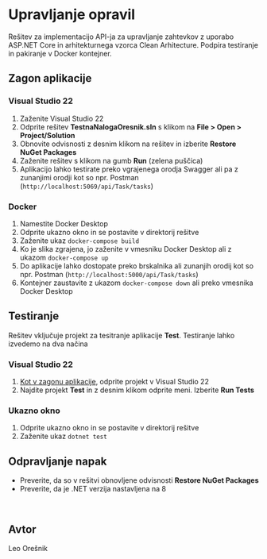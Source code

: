 # Upravljanje opravil
Rešitev za implementacijo API-ja za upravljanje zahtevkov z uporabo ASP.NET Core in arhitekturnega vzorca Clean Arhitecture. Podpira testiranje in pakiranje v Docker kontejner.

## Zagon aplikacije
### Visual Studio 22
<a name="vs22anchor"></a>
1. Zaženite Visual Studio 22
2. Odprite rešitev **TestnaNalogaOresnik.sln** s klikom na **File > Open > Project/Solution**
3. Obnovite odvisnosti z desnim klikom na rešitev in izberite **Restore NuGet Packages**
4. Zaženite rešitev s klikom na gumb **Run** (zelena puščica)
5. Aplikacijo lahko testirate preko vgrajenega orodja Swagger ali pa z zunanjimi orodji kot so npr. Postman (`http://localhost:5069/api/Task/tasks`)

### Docker
1. Namestite Docker Desktop
2. Odprite ukazno okno in se postavite v direktorij rešitve
3. Zaženite ukaz `docker-compose build`
4. Ko je slika zgrajena, jo zaženite v vmesniku Docker Desktop ali z ukazom `docker-compose up`
5. Do aplikacije lahko dostopate preko brskalnika ali zunanjih orodij kot so npr. Postman (`http://localhost:5000/api/Task/tasks`)
6. Kontejner zaustavite z ukazom `docker-compose down` ali preko vmesnika Docker Desktop

## Testiranje
Rešitev vključuje projekt za tesitranje aplikacije **Test**. Testiranje lahko izvedemo na dva načina
### Visual Studio 22
1. [Kot v zagonu aplikacije](#vs22anchor), odprite projekt v Visual Studio 22
2. Najdite projekt **Test** in z desnim klikom odprite meni. Izberite **Run Tests**

### Ukazno okno
1. Odprite ukazno okno in se postavite v direktorij rešitve
2. Zaženite ukaz `dotnet test`

## Odpravljanje napak
- Preverite, da so v rešitvi obnovljene odvisnosti **Restore NuGet Packages**
- Preverite, da je .NET verzija nastavljena na 8

<br>

## Avtor
Leo Orešnik
